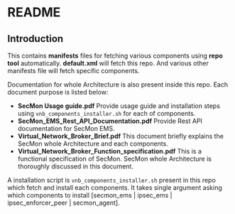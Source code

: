 # README

## Introduction
This contains **manifests** files for fetching various components using **repo tool** automatically. **default.xml** will fetch this repo. And various other manifests file will fetch specific components.

Documentation for whole Architecture is also present inside this repo. Each document purpose is listed below:

+ **SecMon Usage guide.pdf**
	Provide usage guide and installation steps using `vnb_components_installer.sh` for each of components.
+ **SecMon_EMS_Rest_API_Documentation.pdf**
	Provide Rest API documentation for SecMon EMS.
+ **Virtual_Network_Broker_Brief.pdf**
	This document briefly explains the SecMon whole Architecture and each components.
+ **Virtual_Network_Broker_Function_specification.pdf**
	This is a functional specification of SecMon. SecMon whole Architecture is thoroughly discussed in this document.

A installation script is `vnb_components_installer.sh` present in this repo which fetch and install each components. 
It takes single argument asking which components to install [secmon_ems | ipsec_ems | ipsec_enforcer_peer | secmon_agent].